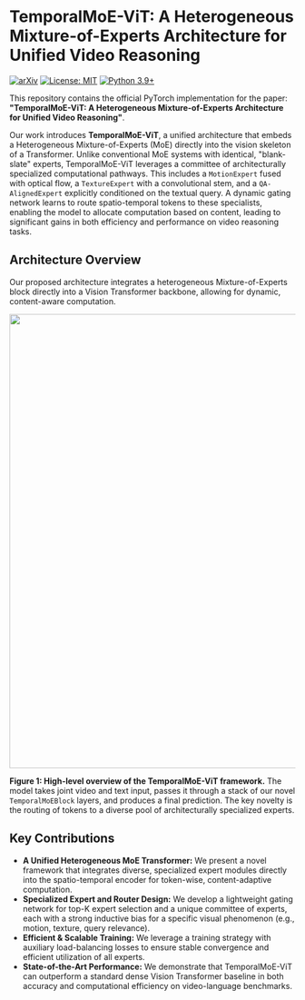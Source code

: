 # TemporalMoE-ViT: A Heterogeneous Mixture-of-Experts Architecture for Unified Video Reasoning

[![arXiv](https://img.shields.io/badge/arXiv-24XX.XXXXX-b31b1b.svg)](https://arxiv.org/abs/24XX.XXXXX) <!-- TODO: Replace with your actual arXiv link -->
[![License: MIT](https://img.shields.io/badge/License-MIT-yellow.svg)](https://opensource.org/licenses/MIT)
[![Python 3.9+](https://img.shields.io/badge/python-3.9+-blue.svg)](https://www.python.org/downloads/release/python-390/)

This repository contains the official PyTorch implementation for the paper: **"TemporalMoE-ViT: A Heterogeneous Mixture-of-Experts Architecture for Unified Video Reasoning"**.

Our work introduces **TemporalMoE-ViT**, a unified architecture that embeds a Heterogeneous Mixture-of-Experts (MoE) directly into the vision skeleton of a Transformer. Unlike conventional MoE systems with identical, "blank-slate" experts, TemporalMoE-ViT leverages a committee of architecturally specialized computational pathways. This includes a `MotionExpert` fused with optical flow, a `TextureExpert` with a convolutional stem, and a `QA-AlignedExpert` explicitly conditioned on the textual query. A dynamic gating network learns to route spatio-temporal tokens to these specialists, enabling the model to allocate computation based on content, leading to significant gains in both efficiency and performance on video reasoning tasks.

## Architecture Overview

Our proposed architecture integrates a heterogeneous Mixture-of-Experts block directly into a Vision Transformer backbone, allowing for dynamic, content-aware computation.

<!-- TODO: Insert your architecture diagram image here -->
<!-- Example: ![Architecture Diagram](assets/architecture_diagram.png) -->
<p align="center">
  <img src="path/to/your/diagram.png" width="800">
</p>

**Figure 1: High-level overview of the TemporalMoE-ViT framework.** The model takes joint video and text input, passes it through a stack of our novel `TemporalMoEBlock` layers, and produces a final prediction. The key novelty is the routing of tokens to a diverse pool of architecturally specialized experts.

## Key Contributions

-   **A Unified Heterogeneous MoE Transformer:** We present a novel framework that integrates diverse, specialized expert modules directly into the spatio-temporal encoder for token-wise, content-adaptive computation.
-   **Specialized Expert and Router Design:** We develop a lightweight gating network for top-K expert selection and a unique committee of experts, each with a strong inductive bias for a specific visual phenomenon (e.g., motion, texture, query relevance).
-   **Efficient & Scalable Training:** We leverage a training strategy with auxiliary load-balancing losses to ensure stable convergence and efficient utilization of all experts.
-   **State-of-the-Art Performance:** We demonstrate that TemporalMoE-ViT can outperform a standard dense Vision Transformer baseline in both accuracy and computational efficiency on video-language benchmarks.

